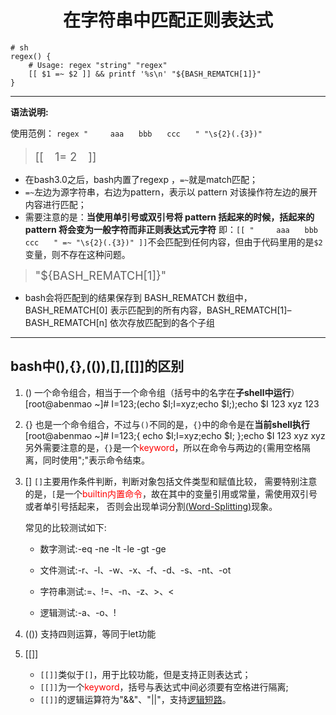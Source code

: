 # <font face="楷体"><center>在字符串中匹配正则表达式</center></font> #

```shell
# sh
regex() {
    # Usage: regex "string" "regex"
    [[ $1 =~ $2 ]] && printf '%s\n' "${BASH_REMATCH[1]}"
}
 ```



----------   

**语法说明:**

使用范例： `regex "　　　aaa　　bbb　　ccc　　" "\s{2}(.{3})"`


> <font size=4>[[　$1　=~　$2　]]</font>

- 在bash3.0之后，bash内置了regexp ，`=~`就是match匹配；
- `=~`左边为源字符串，右边为pattern，表示以 pattern 对该操作符左边的展开内容进行匹配；
- 需要注意的是：**当使用单引号或双引号将 pattern 括起来的时候，括起来的 pattern 将会变为一般字符而非正则表达式元字符**
即：`[[ "　　　aaa　　bbb　　ccc　　" =~ "\s{2}(.{3})" ]]`不会匹配到任何内容，但由于代码里用的是`$2`变量，则不存在这种问题。


> <font size=4>"${BASH_REMATCH[1]}"</font>

- bash会将匹配到的结果保存到 BASH_REMATCH 数组中，BASH_REMATCH[0] 表示匹配到的所有内容，BASH_REMATCH[1]–BASH_REMATCH[n] 依次存放匹配到的各个子组

----------

## **bash中(),{},(()),[],[[]]的区别** ##

1. ()
一个命令组合，相当于一个命令组（括号中的名字在**子shell中运行**）
	    [root@abenmao ~]# I=123;(echo $I;I=xyz;echo $I;);echo $I
	    123
	    xyz
	    123

2. {}
也是一个命令组合，不过与`()`不同的是，`{}`中的命令是在**当前shell执行**
		[root@abenmao ~]# I=123;{ echo $I;I=xyz;echo $I; };echo $I
		123
		xyz
		xyz
另外需要注意的是，`{}`是一个<font color=red>keyword</font>，所以在命令与两边的`{`需用空格隔离，同时使用";"表示命令结束。

3. []
`[]`主要用作条件判断，判断对象包括文件类型和赋值比较，
需要特别注意的是，`[`是一个<font color=red>builtin内置命令</font>，故在其中的变量引用或常量，需使用双引号或者单引号括起来，
否则会出现单词分割[(Word-Splitting)](https://en.wikipedia.org/wiki/Text_segmentation)现象。

	常见的比较测试如下:

	- 数字测试:-eq -ne -lt -le -gt -ge
	
	- 文件测试:-r、-l、-w、-x、-f、-d、-s、-nt、-ot
	
	- 字符串测试:=、!=、-n、-z、\>、\<

	- 逻辑测试:-a、-o、!

4. (())
支持四则运算，等同于let功能

5. [[]]
	- `[[]]`类似于`[]`，用于比较功能，但是支持正则表达式；
	- `[[]]`为一个<font color=red>keyword</font>，括号与表达式中间必须要有空格进行隔离;
	- `[[]]`的逻辑运算符为"&&"、"||"，支持[逻辑短路](https://zh.wikipedia.org/wiki/%E7%9F%AD%E8%B7%AF%E6%B1%82%E5%80%BC)。

